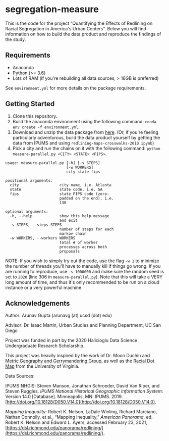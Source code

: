 # segregation-measure

This is the code for the project "Quantifying the Effects of Redlining on Racial Segregation in America's Urban Centers". Below you will find information on how to build the data product and reproduce the findings of the study.

## Requirements

- Anaconda
- Python (>= 3.6)
- Lots of RAM (if you're rebuilding all data sources, > 16GB is preferred)

See `environment.yml` for more details on the package requirements.


## Getting Started

1. Clone this repository.
2. Build the anaconda environment using the following command: `conda env create -f environment.yml`.
3. Download and unzip the data package from [here](https://ucsdcloud-my.sharepoint.com/:u:/g/personal/arg002_ucsd_edu/EVdq6ZXbCM5Jv8r6cjs__b4BmSMWQ_WjrsxvmY1ChrfSMg?e=3LyX7j). (Or, if you're feeling particularly adventurous, build the data product yourself by getting the data from IPUMS and using `redlining-maps-crosswalks-2010.ipynb`)
4. Pick a city and run the chains on it with the following command: `python measure-parallel.py <CITY> <STATE> <FIPS>`.
```
usage: measure-parallel.py [-h] [-s STEPS]
                           [-w WORKERS]
                           city state fips

positional arguments:
  city                  city name, i.e. Atlanta
  state                 state code, i.e. GA
  fips                  state FIPS code (zero-
                        padded on the end), i.e.
                        130

optional arguments:
  -h, --help            show this help message
                        and exit
  -s STEPS, --steps STEPS
                        number of steps for each
                        markov chain
  -w WORKERS, --workers WORKERS
                        total # of worker
                        processes across both
                        proposals
```
NOTE: If you wish to simply try out the code, use the flag `-w 1` to minimize the number of threads you'll have to manually kill if things go wrong.
If you are running to reproduce, use `-s 1000000` and make sure the random seed is set to `2020` (line 306 in `measure-parallel.py`). Note that this will take a VERY long amount of time, and thus it's only recommended to be run on a cloud instance or a very powerful machine.

## Acknowledgements
Author: Arunav Gupta (arunavg (at) ucsd (dot) edu)

Advisor: Dr. Isaac Martin, Urban Studies and Planning Department, UC San Diego

Project was funded in part by the 2020 Halicioglu Data Science Undergraduate Research Scholarship.

This project was heavily inspired by the work of Dr. Moon Duchin and [Metric Geography and Gerrymandering Group](https://mggg.org/), as well as the [Racial Dot Map](http://racialdotmap.demographics.coopercenter.org/) from the University of Virginia.

Data Sources:

IPUMS NHGIS: Steven Manson, Jonathan Schroeder, David Van Riper, and Steven Ruggles. *IPUMS National Historical Geographic Information System*: Version 14.0 [Database]. Minneapolis, MN: IPUMS. 2019. [http://doi.org/10.18128/D050.V14.0](http://doi.org/10.18128/D050.V14.0).

*Mapping Inequality*: Robert K. Nelson, LaDale Winling, Richard Marciano, Nathan Connolly, et al., “Mapping Inequality,” *American Panorama*, ed. Robert K. Nelson and Edward L. Ayers, accessed February 23, 2021, [https://dsl.richmond.edu/panorama/redlining/](https://dsl.richmond.edu/panorama/redlining/).

